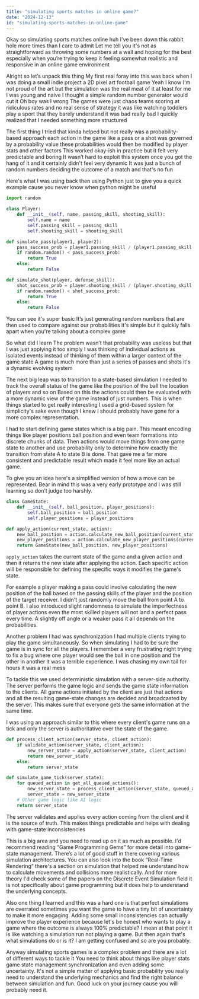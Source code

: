 ```yaml
---
title: "simulating sports matches in online game?"
date: "2024-12-13"
id: "simulating-sports-matches-in-online-game"
---
```


Okay so simulating sports matches online huh I've been down this rabbit hole more times than I care to admit Let me tell you it's not as straightforward as throwing some numbers at a wall and hoping for the best especially when you’re trying to keep it feeling somewhat realistic and responsive in an online game environment

Alright so let’s unpack this thing My first real foray into this was back when I was doing a small indie project a 2D pixel art football game Yeah I know I'm not proud of the art but the simulation was the real meat of it at least for me I was young and naive I thought a simple random number generator would cut it Oh boy was I wrong The games were just chaos teams scoring at ridiculous rates and no real sense of strategy it was like watching toddlers play a sport that they barely understand it was bad really bad I quickly realized that I needed something more structured

The first thing I tried that kinda helped but not really was a probability-based approach each action in the game like a pass or a shot was governed by a probability value these probabilities would then be modified by player stats and other factors This worked okay-ish in practice but it felt very predictable and boring It wasn’t hard to exploit this system once you got the hang of it and it certainly didn't feel very dynamic It was just a bunch of random numbers deciding the outcome of a match and that's no fun

Here's what I was using back then using Python just to give you a quick example cause you never know when python might be useful

```python
import random

class Player:
    def __init__(self, name, passing_skill, shooting_skill):
        self.name = name
        self.passing_skill = passing_skill
        self.shooting_skill = shooting_skill

def simulate_pass(player1, player2):
    pass_success_prob = player1.passing_skill / (player1.passing_skill + player2.passing_skill)
    if random.random() < pass_success_prob:
        return True
    else:
        return False

def simulate_shot(player, defense_skill):
    shot_success_prob = player.shooting_skill / (player.shooting_skill + defense_skill)
    if random.random() < shot_success_prob:
        return True
    else:
        return False
```

You can see it's super basic It’s just generating random numbers that are then used to compare against our probabilities it's simple but it quickly falls apart when you're talking about a complex game

So what did I learn The problem wasn’t that probability was useless but that I was just applying it too simply I was thinking of individual actions as isolated events instead of thinking of them within a larger context of the game state A game is much more than just a series of passes and shots it's a dynamic evolving system

The next big leap was to transition to a state-based simulation I needed to track the overall status of the game like the position of the ball the location of players and so on Based on this the actions could then be evaluated with a more dynamic view of the game instead of just numbers. This is when things started to get really interesting I used a grid-based system for simplicity's sake even though I knew I should probably have gone for a more complex representation.

I had to start defining game states which is a big pain. This meant encoding things like player positions ball position and even team formations into discrete chunks of data. Then actions would move things from one game state to another and use probability only to determine how exactly the transition from state A to state B is done. That gave me a far more consistent and predictable result which made it feel more like an actual game.

To give you an idea here's a simplified version of how a move can be represented. Bear in mind this was a very early prototype and I was still learning so don’t judge too harshly.

```python
class GameState:
    def __init__(self, ball_position, player_positions):
        self.ball_position = ball_position
        self.player_positions = player_positions

def apply_action(current_state, action):
    new_ball_position = action.calculate_new_ball_position(current_state)
    new_player_positions = action.calculate_new_player_positions(current_state)
    return GameState(new_ball_position, new_player_positions)
```

`apply_action` takes the current state of the game and a given action and then it returns the new state after applying the action. Each specific action will be responsible for defining the specific ways it modifies the game's state.

For example a player making a pass could involve calculating the new position of the ball based on the passing skills of the player and the position of the target receiver. I didn't just randomly move the ball from point A to point B. I also introduced slight randomness to simulate the imperfectness of player actions even the most skilled players will not land a perfect pass every time. A slightly off angle or a weaker pass it all depends on the probabilities.

Another problem I had was synchronization I had multiple clients trying to play the game simultaneously. So when simulating I had to be sure the game is in sync for all the players. I remember a very frustrating night trying to fix a bug where one player would see the ball in one position and the other in another it was a terrible experience. I was chasing my own tail for hours it was a real mess

To tackle this we used deterministic simulation with a server-side authority. The server performs the game logic and sends the game state information to the clients. All game actions initiated by the client are just that actions and all the resulting game-state changes are decided and broadcasted by the server. This makes sure that everyone gets the same information at the same time.

I was using an approach similar to this where every client's game runs on a tick and only the server is authoritative over the state of the game.

```python
def process_client_action(server_state, client_action):
    if validate_action(server_state, client_action):
        new_server_state = apply_action(server_state, client_action)
        return new_server_state
    else:
        return server_state

def simulate_game_tick(server_state):
    for queued_action in get_all_queued_actions():
        new_server_state = process_client_action(server_state, queued_action)
        server_state = new_server_state
    # Other game logic like AI logic
    return server_state
```

The server validates and applies every action coming from the client and it is the source of truth. This makes things predictable and helps with dealing with game-state inconsistencies

This is a big area and you need to read up on it as much as possible. I'd recommend reading “Game Programming Gems” for more detail into game-state management. There’s a lot of good stuff in there covering various simulation architectures. You can also look into the book “Real-Time Rendering” there's a section on simulation that helped me understand how to calculate movements and collisions more realistically. And for more theory I'd check some of the papers on the Discrete Event Simulation field it is not specifically about game programming but it does help to understand the underlying concepts.

Also one thing I learned and this was a hard one is that perfect simulations are overrated sometimes you want the game to have a tiny bit of uncertainty to make it more engaging. Adding some small inconsistencies can actually improve the player experience because let's be honest who wants to play a game where the outcome is always 100% predictable? I mean at that point it is like watching a simulation run not playing a game. But then again that's what simulations do or is it? I am getting confused and so are you probably.

Anyway simulating sports games is a complex problem and there are a lot of different ways to tackle it You need to think about things like player stats game state management synchronization and even adding some uncertainty. It's not a simple matter of applying basic probability you really need to understand the underlying mechanics and find the right balance between simulation and fun. Good luck on your journey cause you will probably need it.
